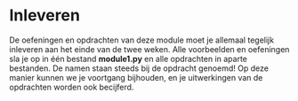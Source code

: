 # Inleveren

De oefeningen en opdrachten van deze module moet je allemaal tegelijk inleveren aan het einde van de twee weken. Alle voorbeelden en oefeningen sla je op in één bestand **module1.py** en alle opdrachten in aparte bestanden. De namen staan steeds bij de opdracht genoemd! Op deze manier kunnen we je voortgang bijhouden, en je uitwerkingen van de opdrachten worden ook becijferd.

